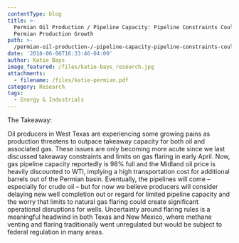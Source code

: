 ```yaml
---
contentType: blog
title: >-
  Permian Oil Production / Pipeline Capacity: Pipeline Constraints Could Delay
  Permian Production Growth
path: >-
  /permian-oil-production-/-pipeline-capacity-pipeline-constraints-could-delay-permian-
date: '2018-06-06T16:33:46-04:00'
author: Katie Bays
image_featured: /files/katie-bays_research.jpg
attachments:
  - filename: /files/katie-permian.pdf
category: Research
tags:
  - Energy & Industrials
---
```

The Takeaway: 

Oil producers in West Texas are experiencing some growing pains as production threatens to outpace takeaway capacity for both oil and associated gas. These issues are only becoming more acute since we last discussed takeaway constraints and limits on
gas flaring in early April. Now, gas pipeline capacity reportedly is 98% full and the Midland oil price is heavily discounted to WTI, implying a high transportation cost for additional barrels out of the Permian basin. Eventually, the pipelines will come – especially for crude oil – but for now we believe producers will consider delaying new well completion out or regard for limited pipeline capacity and the worry that limits to natural gas flaring could create significant operational disruptions for wells. Uncertainty around flaring rules is a meaningful headwind in both Texas and New Mexico, where methane venting and flaring traditionally went unregulated but would be subject to federal regulation in many areas.

